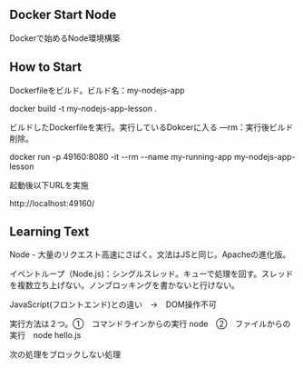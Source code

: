 ## Docker Start Node

Dockerで始めるNode環境構築

## How to Start

Dockerfileをビルド。ビルド名：my-nodejs-app

docker build -t my-nodejs-app-lesson .

ビルドしたDockerfileを実行。実行しているDokcerに入る —rm：実行後ビルド削除。

docker run -p 49160:8080 -it --rm --name my-running-app my-nodejs-app-lesson

起動後以下URLを実施

http://localhost:49160/

## Learning Text

Node - 大量のリクエスト高速にさばく。文法はJSと同じ。Apacheの進化版。

イベントループ（Node.js)：シングルスレッド。キューで処理を回す。スレッドを複数立ち上げない。ノンブロッキングを書かないと行けない。

JavaScript(フロントエンド)との違い　→　DOM操作不可

実行方法は２つ。①　コマンドラインからの実行 node　②　ファイルからの実行　node hello.js　

次の処理をブロックしない処理









